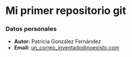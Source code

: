 # Mi primer repositorio git
### Datos personales
 - **Autor:** Patricia González Fernández
 - **Email:** un_correo_inventado@noexisto.com
 